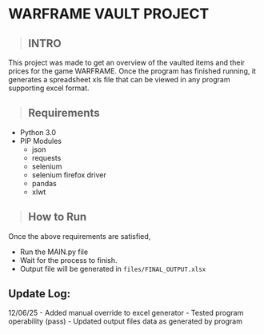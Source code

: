 # WARFRAME VAULT PROJECT #

> ## INTRO ##

This project was made to get an overview of the vaulted items and their prices for the game WARFRAME.
Once the program has finished running, it generates a spreadsheet xls file that can be viewed in any program supporting excel format.


> ## Requirements ##

- Python 3.0
- PIP Modules
	- json
	- requests 
	- selenium
	- selenium firefox driver
	- pandas
	- xlwt


> ## How to Run ##

Once the above requirements are satisfied,

- Run the MAIN.py file
- Wait for the process to finish.
- Output file will be generated in `files/FINAL_OUTPUT.xlsx`

## Update Log: ##

12/06/25	-	Added manual override to excel generator
			-	Tested program operability (pass)
			-	Updated output files data as generated by program

